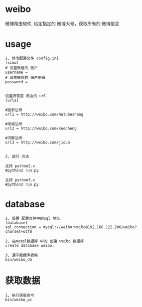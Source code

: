 weibo
====
微博爬虫软件, 给定指定的 微博大号，获取所有的 微博信息

usage
===

```
1, 修改配置文件 config.ini 
[simu]
# 设置微信的 账户
username = 
# 设置微信的 账户密码
password = 


设置所有要 爬虫的 url 
[urls]

#延参法师
url1 = http://weibo.com/hutuheshang

#学诚法师
url2 = http://weibo.com/xuecheng

#济群法师
url3 = http://weibo.com/jiqun


2, 运行 方法

支持 python2.x
#python2 run.py

支持 python3.x
#python3 run.py
```

database
====
```
1, 设置 配置文件中的sql 地址
[database]
sql_connection = mysql://weibo:weibo@192.168.122.206/weibo?charset=utf8

2, 在mysql数据库 中的 创建 weibo 数据库
create database weibo;

3, 通不数据库表格
bin/weibo_db
```

获取数据
====
```
1, 执行获取命令
bin/weibo_pc

```
